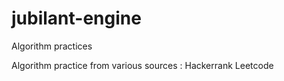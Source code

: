 # jubilant-engine
Algorithm practices

Algorithm practice from various sources :
Hackerrank
Leetcode
